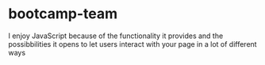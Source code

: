 # bootcamp-team
I enjoy JavaScript because of the functionality it provides and the possibbilities it opens to let users interact with your page in a lot of different ways